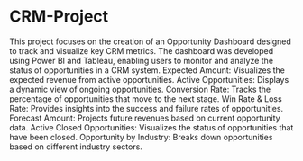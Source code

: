 # CRM-Project
This project focuses on the creation of an Opportunity Dashboard designed to track and visualize key CRM metrics. The dashboard was developed using Power BI and Tableau, enabling users to monitor and analyze the status of opportunities in a CRM system.
Expected Amount: Visualizes the expected revenue from active opportunities.
Active Opportunities: Displays a dynamic view of ongoing opportunities.
Conversion Rate: Tracks the percentage of opportunities that move to the next stage.
Win Rate & Loss Rate: Provides insights into the success and failure rates of opportunities.
Forecast Amount: Projects future revenues based on current opportunity data.
Active Closed Opportunities: Visualizes the status of opportunities that have been closed.
Opportunity by Industry: Breaks down opportunities based on different industry sectors.
